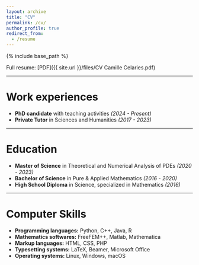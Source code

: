 ```yaml
---
layout: archive
title: "CV"
permalink: /cv/
author_profile: true
redirect_from:
  - /resume
---
```


{% include base_path %}

Full resume: [PDF]({{ site.url }}/files/CV Camille Celaries.pdf)

***

Work experiences
======

* <b>PhD candidate</b> with teaching activities <i>(2024 - Present)</i>
* <b>Private Tutor</b> in Sciences and Humanities <i>(2017 - 2023)</i>

***

Education
======

* <b>Master of Science</b> in Theoretical and Numerical Analysis of PDEs <i>(2020 - 2023)</i>
* <b>Bachelor of Science</b> in Pure & Applied Mathematics <i>(2016 - 2020)</i>
* <B>High School Diploma</B> in Science, specialized in Mathematics <i>(2016)</i>

***

Computer Skills
======

* <b>Programming languages:</b> Python, C++, Java, R
* <b>Mathematics softwares:</b> FreeFEM++, Matlab, Mathematica
* <b>Markup languages:</b> HTML, CSS, PHP
* <b>Typesetting systems:</b> LaTeX, Beamer, Microsoft Office
* <b>Operating systems:</b> Linux, Windows, macOS
